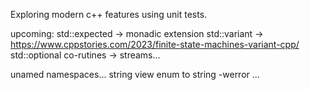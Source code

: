 
Exploring modern c++ features using unit tests.

upcoming:
std::expected
-> monadic extension
std::variant
-> https://www.cppstories.com/2023/finite-state-machines-variant-cpp/
std::optional
co-rutines
-> streams...

unamed namespaces...
string view
enum to string -werror 
...